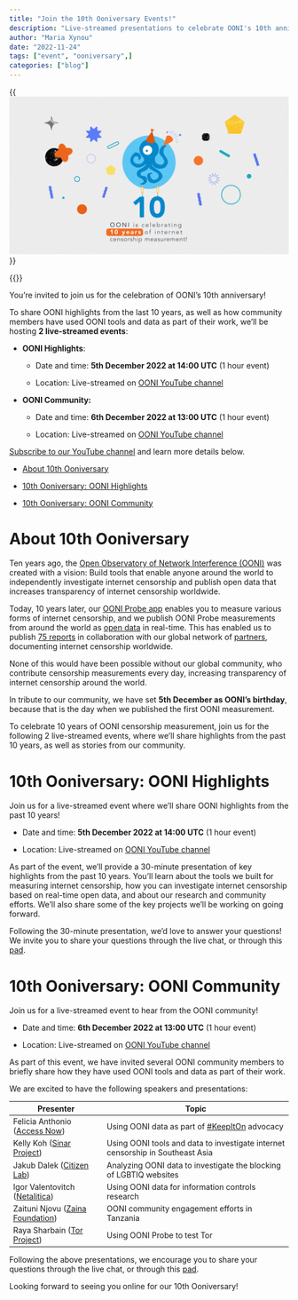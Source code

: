 ```yaml
---
title: "Join the 10th Ooniversary Events!"
description: "Live-streamed presentations to celebrate OONI's 10th anniversary."
author: "Maria Xynou"
date: "2022-11-24"
tags: ["event", "ooniversary",]
categories: ["blog"]
---
```


{{<img src="images/ooniversary.jpg" title="10th Ooniversary" alt="10th Ooniversary">}}

{{<youtube-subscribe>}}

You’re invited to join us for the celebration of OONI’s 10th
anniversary!

To share OONI highlights from the last 10 years, as well as how
community members have used OONI tools and data as part of their work,
we’ll be hosting **2 live-streamed events**:

* **OONI Highlights**:

    * Date and time: **5th December 2022 at 14:00 UTC** (1 hour event)

    * Location: Live-streamed on [OONI YouTube channel](https://www.youtube.com/c/OONIorg)

* **OONI Community:**

    * Date and time: **6th December 2022 at 13:00 UTC** (1 hour event)

    * Location: Live-streamed on [OONI YouTube channel](https://www.youtube.com/c/OONIorg)

[Subscribe to our YouTube channel](https://www.youtube.com/c/OONIorg)
and learn more details below.

* [About 10th Ooniversary](#about-10th-ooniversary)

* [10th Ooniversary: OONI Highlights](#10th-ooniversary-ooni-highlights)

* [10th Ooniversary: OONI Community](#10th-ooniversary-ooni-community)

# About 10th Ooniversary

Ten years ago, the [Open Observatory of Network Interference (OONI)](https://ooni.org/) was created with a vision: Build tools that
enable anyone around the world to independently investigate internet
censorship and publish open data that increases transparency of internet
censorship worldwide.

Today, 10 years later, our [OONI Probe app](https://ooni.org/install/)
enables you to measure various forms of internet censorship, and we
publish OONI Probe measurements from around the world as [open data](https://ooni.org/data/) in real-time. This has enabled us to
publish [75 reports](https://ooni.org/reports/) in collaboration with
our global network of [partners](https://ooni.org/partners),
documenting internet censorship worldwide.

None of this would have been possible without our global community, who
contribute censorship measurements every day, increasing transparency of
internet censorship around the world.

In tribute to our community, we have set **5th December as OONI’s
birthday**, because that is the day when we published the first OONI
measurement.

To celebrate 10 years of OONI censorship measurement, join us for the
following 2 live-streamed events, where we’ll share highlights from the
past 10 years, as well as stories from our community.

# 10th Ooniversary: OONI Highlights

Join us for a live-streamed event where we’ll share OONI highlights from
the past 10 years!

* Date and time: **5th December 2022 at 14:00 UTC** (1 hour event)

* Location: Live-streamed on [OONI YouTube channel](https://www.youtube.com/c/OONIorg)

As part of the event, we’ll provide a 30-minute presentation of key
highlights from the past 10 years. You’ll learn about the tools we built
for measuring internet censorship, how you can investigate internet
censorship based on real-time open data, and about our research and
community efforts. We’ll also share some of the key projects we’ll be
working on going forward.

Following the 30-minute presentation, we’d love to answer your
questions! We invite you to share your questions through the live chat,
or through this
[pad](https://pad.riseup.net/p/10th-ooniversary-questions-keep).

# 10th Ooniversary: OONI Community

Join us for a live-streamed event to hear from the OONI community!

* Date and time: **6th December 2022 at 13:00 UTC** (1 hour event)

* Location: Live-streamed on [OONI YouTube channel](https://www.youtube.com/c/OONIorg)

As part of this event, we have invited several OONI community members to
briefly share how they have used OONI tools and data as part of their
work.

We are excited to have the following speakers and presentations:

|**Presenter**                       |**Topic**                                                                         |
|--------------------------------|------------------------------------------------------------------------------|
|Felicia Anthonio ([Access Now](https://www.accessnow.org/))   |Using OONI data as part of [#KeepItOn](https://www.accessnow.org/keepiton/) advocacy                                 |
|Kelly Koh ([Sinar Project](https://sinarproject.org/))       |Using OONI tools and data to investigate internet censorship in Southeast Asia|
|Jakub Dalek ([Citizen Lab](https://citizenlab.ca/))       |Analyzing OONI data to investigate the blocking of LGBTIQ websites            |
|Igor Valentovitch ([Netalitica](https://netalitica.com/))  |Using OONI data for information controls research                             |
|Zaituni Njovu ([Zaina Foundation](https://zainafoundationtz.org/))|OONI community engagement efforts in Tanzania                                 |
|Raya Sharbain ([Tor Project](https://www.torproject.org/))     |Using OONI Probe to test Tor                                                  |


Following the above presentations, we encourage you to share your
questions through the live chat, or through this
[pad](https://pad.riseup.net/p/10th-ooniversary-community-questions-keep).

Looking forward to seeing you online for our 10th Ooniversary!
